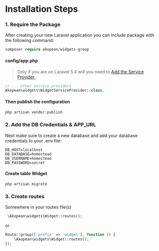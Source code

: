 # Installation Steps

### 1. Require the Package

After creating your new Laravel application you can include package with the following command: 

```php
composer require akopean/widgets-group
```


#### config/app.php

> Only if you are on Laravel 5.4 will you need to [Add the Service Provider.](https://laravel.com/docs/5.6/providers)

```php
// ... other service providers
Akopean\widgets\WidgetServiceProvider::class,
```

#### Then publish the configuration

```php
php artisan vendor:publish
```

### 2. Add the DB Credentials & APP_URL

Next make sure to create a new database and add your database credentials to your .env file:

```
DB_HOST=localhost
DB_DATABASE=homestead
DB_USERNAME=homestead
DB_PASSWORD=secret
```

#### Create table Widget

```
php artisan migrate
```

### 3. Create routes

Somewhere in your routes file(s)

```php
 \Akopean\widgets\Widget::routes();
```
or
```php
Route::group(['prefix' => 'widget'], function () {
    \Akopean\widgets\Widget::routes();
});
```

